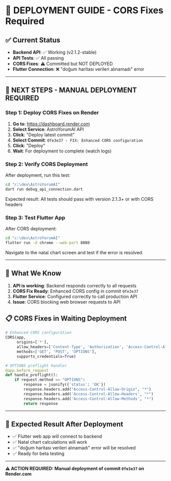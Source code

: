 # 🚀 DEPLOYMENT GUIDE - CORS Fixes Required

## ✅ Current Status
- **Backend API**: ✅ Working (v2.1.2-stable)
- **API Tests**: ✅ All passing
- **CORS Fixes**: ⚠️ Committed but NOT DEPLOYED
- **Flutter Connection**: ❌ "doğum haritası verileri alınamadı" error

---

## 🎯 NEXT STEPS - MANUAL DEPLOYMENT REQUIRED

### Step 1: Deploy CORS Fixes on Render
1. **Go to**: https://dashboard.render.com
2. **Select Service**: AstroYorumAI API
3. **Click**: "Deploy latest commit"
4. **Select Commit**: `0fe3e37 - FIX: Enhanced CORS configuration`
5. **Click**: "Deploy"
6. **Wait**: For deployment to complete (watch logs)

### Step 2: Verify CORS Deployment
After deployment, run this test:
```bash
cd "c:\dev\AstroYorumAI"
dart run debug_api_connection.dart
```

Expected result: All tests should pass with version 2.1.3+ or with CORS headers

### Step 3: Test Flutter App
After CORS deployment:
```bash
cd "c:\dev\AstroYorumAI"
flutter run -d chrome --web-port 8080
```

Navigate to the natal chart screen and test if the error is resolved.

---

## 🔧 What We Know
1. **API is working**: Backend responds correctly to all requests
2. **CORS Fix Ready**: Enhanced CORS config in commit `0fe3e37`
3. **Flutter Service**: Configured correctly to call production API
4. **Issue**: CORS blocking web browser requests to API

## 📋 CORS Fixes in Waiting Deployment
```python
# Enhanced CORS configuration
CORS(app, 
     origins=['*'],
     allow_headers=['Content-Type', 'Authorization', 'Access-Control-Allow-Credentials'],
     methods=['GET', 'POST', 'OPTIONS'],
     supports_credentials=True)

# OPTIONS preflight handler
@app.before_request
def handle_preflight():
    if request.method == "OPTIONS":
        response = jsonify({'status': 'OK'})
        response.headers.add("Access-Control-Allow-Origin", "*")
        response.headers.add('Access-Control-Allow-Headers', "*")
        response.headers.add('Access-Control-Allow-Methods', "*")
        return response
```

---

## 🎉 Expected Result After Deployment
- ✅ Flutter web app will connect to backend
- ✅ Natal chart calculations will work
- ✅ "doğum haritası verileri alınamadı" error will be resolved
- ✅ Ready for beta testing

---

**⚠️ ACTION REQUIRED: Manual deployment of commit `0fe3e37` on Render.com**
